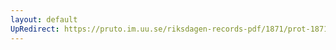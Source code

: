 ```yaml
---
layout: default
UpRedirect: https://pruto.im.uu.se/riksdagen-records-pdf/1871/prot-1871--fk--309/prot-1871--fk--309_002.pdf
---
```

